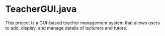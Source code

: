 # TeacherGUI.java
This project is a GUI-based teacher management system that allows users to add, display, and manage details of lecturers and tutors.
